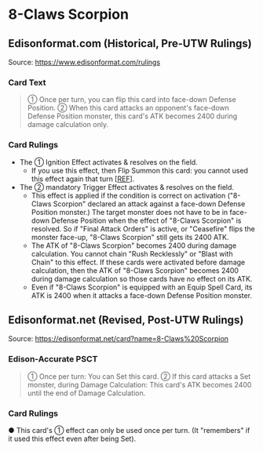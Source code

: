 # 8-Claws Scorpion

## Edisonformat.com (Historical, Pre-UTW Rulings)

Source: https://www.edisonformat.com/rulings

### Card Text

> ① Once per turn, you can flip this card into face-down Defense Position. ② When this card attacks an opponent's face-down Defense Position monster, this card's ATK becomes 2400 during damage calculation only.

### Card Rulings

*   The ① Ignition Effect activates & resolves on the field.
    *   If you use this effect, then Flip Summon this card: you cannot used this effect again that turn \[[REF](https://www.edisonformat.com/home/basic-strategy-flip-flop-fundamentals)\].
*   The ② mandatory Trigger Effect activates & resolves on the field.
    *   This effect is applied if the condition is correct on activation ("8-Claws Scorpion" declared an attack against a face-down Defense Position monster.) The target monster does not have to be in face-down Defense Position when the effect of "8-Claws Scorpion" is resolved. So if "Final Attack Orders" is active, or "Ceasefire" flips the monster face-up, "8-Claws Scorpion" still gets its 2400 ATK.
    *   The ATK of "8-Claws Scorpion" becomes 2400 during damage calculation. You cannot chain "Rush Recklessly" or "Blast with Chain" to this effect. If these cards were activated before damage calculation, then the ATK of "8-Claws Scorpion" becomes 2400 during damage calculation so those cards have no effect on its ATK.
    *   Even if "8-Claws Scorpion" is equipped with an Equip Spell Card, its ATK is 2400 when it attacks a face-down Defense Position monster.

## Edisonformat.net (Revised, Post-UTW Rulings)

Source: https://edisonformat.net/card?name=8-Claws%20Scorpion

### Edison-Accurate PSCT

> ① Once per turn: You can Set this card.
> ② If this card attacks a Set monster, during Damage Calculation:
> This card's ATK becomes 2400 until the end of Damage Calculation.

### Card Rulings

● This card's ① effect can only be used once per turn.
(It "remembers" if it used this effect even after being Set).
            